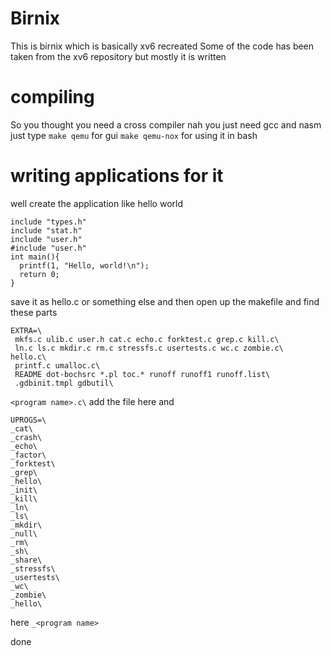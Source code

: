 # Birnix
This is birnix which is basically xv6 recreated
Some of the code has been taken from the xv6 repository but mostly it is written
# compiling
So you thought you need a cross compiler 
nah you just need gcc and nasm
just type 
`make qemu` for gui
`make qemu-nox` for using it in bash
# writing applications for it
well create the application like hello world
```
include "types.h"
include "stat.h"
include "user.h"
#include "user.h"
int main(){
  printf(1, "Hello, world!\n");
  return 0;
}
```
save it as hello.c or something else 
and then open up the makefile
and find
these parts
```
EXTRA=\
 mkfs.c ulib.c user.h cat.c echo.c forktest.c grep.c kill.c\
 ln.c ls.c mkdir.c rm.c stressfs.c usertests.c wc.c zombie.c\
hello.c\
 printf.c umalloc.c\
 README dot-bochsrc *.pl toc.* runoff runoff1 runoff.list\
 .gdbinit.tmpl gdbutil\
```
`<program name>.c\`
add the file here
and
```
UPROGS=\
_cat\
_crash\
_echo\
_factor\
_forktest\
_grep\
_hello\
_init\
_kill\
_ln\
_ls\
_mkdir\
_null\
_rm\
_sh\
_share\
_stressfs\
_usertests\
_wc\
_zombie\
_hello\
```
here `_<program name>`


done
